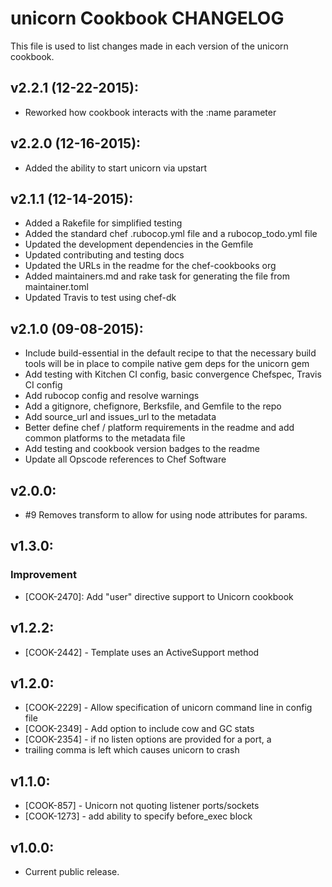 # unicorn Cookbook CHANGELOG
This file is used to list changes made in each version of the unicorn cookbook.

## v2.2.1 (12-22-2015):
- Reworked how cookbook interacts with the :name parameter

## v2.2.0 (12-16-2015):
- Added the ability to start unicorn via upstart

## v2.1.1 (12-14-2015):
- Added a Rakefile for simplified testing
- Added the standard chef .rubocop.yml file and a rubocop_todo.yml file
- Updated the development dependencies in the Gemfile
- Updated contributing and testing docs
- Updated the URLs in the readme for the chef-cookbooks org
- Added maintainers.md and rake task for generating the file from maintainer.toml
- Updated Travis to test using chef-dk

## v2.1.0 (09-08-2015):
- Include build-essential in the default recipe to that the necessary build tools will be in place to compile native gem deps for the unicorn gem
- Add testing with Kitchen CI config, basic convergence Chefspec, Travis CI config
- Add rubocop config and resolve warnings
- Add a gitignore, chefignore, Berksfile, and Gemfile to the repo
- Add source_url and issues_url to the metadata
- Better define chef / platform requirements in the readme and add common platforms to the metadata file
- Add testing and cookbook version badges to the readme
- Update all Opscode references to Chef Software

## v2.0.0:
- #9 Removes transform to allow for using node attributes for params.

## v1.3.0:
### Improvement
- [COOK-2470]: Add "user" directive support to Unicorn cookbook

## v1.2.2:
- [COOK-2442] - Template uses an ActiveSupport method

## v1.2.0:
- [COOK-2229] - Allow specification of unicorn command line in config file
- [COOK-2349] - Add option to include cow and GC stats
- [COOK-2354] - if no listen options are provided for a port, a
- trailing comma is left which causes unicorn to crash

## v1.1.0:
- [COOK-857] - Unicorn not quoting listener ports/sockets
- [COOK-1273] - add ability to specify before_exec block

## v1.0.0:
- Current public release.
